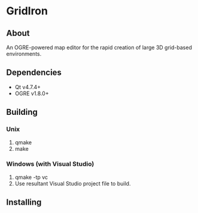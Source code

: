 # GridIron

## About

An OGRE-powered map editor for the rapid creation of large 3D grid-based environments.

## Dependencies

* Qt v4.7.4+
* OGRE v1.8.0+

## Building

### Unix

1. qmake
2. make

### Windows (with Visual Studio)

1. qmake -tp vc
2. Use resultant Visual Studio project file to build.

## Installing
